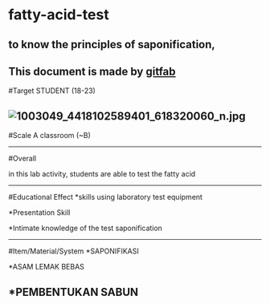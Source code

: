 # fatty-acid-test
##  to know the principles of saponification,
This document is made by [gitfab](http://gitfab.org)
---
#Target
STUDENT (18-23)



![1003049_4418102589401_618320060_n.jpg](https://raw.github.com/dedezainalarifin/fatty-acid-test/master/gitfab/resources/1003049_4418102589401_618320060_n.jpg)
---
#Scale
A classroom (~B)

---
#Overall

in this lab activity, students are able to test the fatty acid


---
#Educational Effect
*skills using laboratory test equipment

*Presentation Skill

*Intimate knowledge of the test saponification

---
#Item/Material/System
*SAPONIFIKASI

*ASAM LEMAK BEBAS

*PEMBENTUKAN SABUN
---
